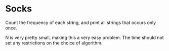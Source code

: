 # Socks
Count the frequency of each string, and print all strings that occurs only once.

N is very pretty small, making this a very easy problem.
The time should not set any restrictions on the choice of algorithm.